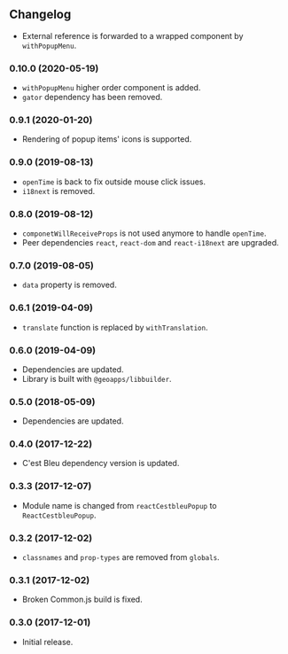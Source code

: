 ## Changelog

- External reference is forwarded to a wrapped component by `withPopupMenu`.

### 0.10.0 (2020-05-19)

- `withPopupMenu` higher order component is added.
- `gator` dependency has been removed.

### 0.9.1 (2020-01-20)

- Rendering of popup items' icons is supported.

### 0.9.0 (2019-08-13)

- `openTime` is back to fix outside mouse click issues.
- `i18next` is removed.

### 0.8.0 (2019-08-12)

- `componetWillReceiveProps` is not used anymore to handle `openTime`.
- Peer dependencies `react`, `react-dom` and `react-i18next` are upgraded.

### 0.7.0 (2019-08-05)

- `data` property is removed.

### 0.6.1 (2019-04-09)

- `translate` function is replaced by `withTranslation`.

### 0.6.0 (2019-04-09)

- Dependencies are updated.
- Library is built with `@geoapps/libbuilder`.

### 0.5.0 (2018-05-09)

- Dependencies are updated.

### 0.4.0 (2017-12-22)

- C'est Bleu dependency version is updated.

### 0.3.3 (2017-12-07)

- Module name is changed from `reactCestbleuPopup` to `ReactCestbleuPopup`.

### 0.3.2 (2017-12-02)

- `classnames` and `prop-types` are removed from `globals`.

### 0.3.1 (2017-12-02)

- Broken Common.js build is fixed.

### 0.3.0 (2017-12-01)

- Initial release.
